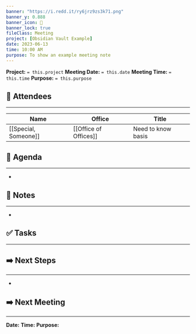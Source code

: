 ```yaml
---
banner: "https://i.redd.it/ry6jrz9zs3k71.png"
banner_y: 0.888
banner_icon: 📆
banner_lock: true
fileClass: Meeting
project: [Obsidian Vault Example]
date: 2023-06-13
time: 10:00 AM
purpose: To show an example meeting note
---
```


**Project:** `= this.project`
**Meeting Date:** `= this.date`
**Meeting Time:** `= this.time`
**Purpose:** `= this.purpose`

## 👥 Attendees
---
| **Name** | **Office** | **Title** |
| -------- | ---------- | --------- |
|   [[Special, Someone]]       |       [[Office of Offices]]     |    Need to know basis       |


## 📝 Agenda
---
* 

## 📒 Notes
---
* 

## ✅ Tasks
---


## ➡️ Next Steps
---
* 

## ➡️ Next Meeting
---
**Date:**
**Time:**
**Purpose:** 